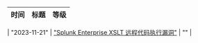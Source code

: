| 时间  | 标题  | 等级  |
| --- | --- | --- |

| "2023-11-21" | ["Splunk Enterprise XSLT 远程代码执行漏洞"]("https://www.oscs1024.com/hd/MPS-1j9c-4oyt") | ""  |

